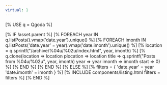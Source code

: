 ```yaml
---
virtual: 1
---
```

[% USE q = Qgoda %]

[% IF !asset.parent %]
  [% FOREACH year IN q.listPosts().vmap('date.year').unique() %]
    [% FOREACH imonth IN q.listPosts('date.year' = year).vmap('date.imonth').unique() %]
      [% location = q.sprintf("/archive/%04u/%02u/index.html", year, imonth) %]
      [% q.clone(location => location
                 plocation => location
                 title => q.sprintf("Posts from %04u/%02u", year, imonth) 
                 year => year imonth => imonth
                 start => 0) %]
    [% END %]
  [% END %]
[% ELSE %]
  [% filters = { 'date.year' = year 'date.imonth' = imonth } %]
  [% INCLUDE components/listing.html filters = filters %]
[% END %]
